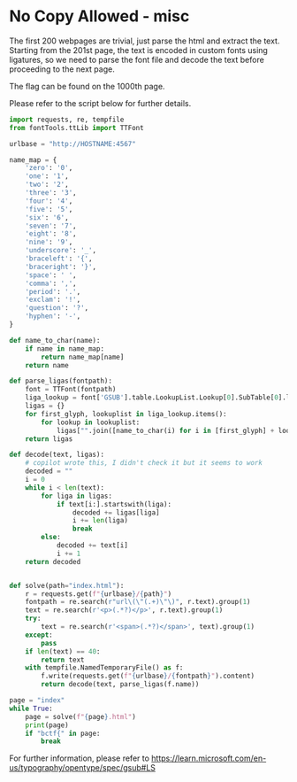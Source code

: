# No Copy Allowed - misc

The first 200 webpages are trivial, just parse the html and extract the text.
Starting from the 201st page, the text is encoded in custom fonts using ligatures, so we need to parse the font file and decode the text before proceeding to the next page.

The flag can be found on the 1000th page.

Please refer to the script below for further details.

```python
import requests, re, tempfile
from fontTools.ttLib import TTFont

urlbase = "http://HOSTNAME:4567"

name_map = {
    'zero': '0',
    'one': '1',
    'two': '2',
    'three': '3',
    'four': '4',
    'five': '5',
    'six': '6',
    'seven': '7',
    'eight': '8',
    'nine': '9',
    'underscore': '_',
    'braceleft': '{',
    'braceright': '}',
    'space': ' ',
    'comma': ',',
    'period': '.',
    'exclam': '!',
    'question': '?',
    'hyphen': '-',
}

def name_to_char(name):
    if name in name_map:
        return name_map[name]
    return name

def parse_ligas(fontpath):
    font = TTFont(fontpath)
    liga_lookup = font['GSUB'].table.LookupList.Lookup[0].SubTable[0].ligatures
    ligas = {}
    for first_glyph, lookuplist in liga_lookup.items():
        for lookup in lookuplist:
            ligas["".join([name_to_char(i) for i in [first_glyph] + lookup.Component])] = name_to_char(lookup.LigGlyph)
    return ligas

def decode(text, ligas):
    # copilot wrote this, I didn't check it but it seems to work
    decoded = ""
    i = 0
    while i < len(text):
        for liga in ligas:
            if text[i:].startswith(liga):
                decoded += ligas[liga]
                i += len(liga)
                break
        else:
            decoded += text[i]
            i += 1
    return decoded


def solve(path="index.html"):
    r = requests.get(f"{urlbase}/{path}")
    fontpath = re.search(r"url\(\"(.+)\"\)", r.text).group(1)
    text = re.search(r'<p>(.*?)</p>', r.text).group(1)
    try:
        text = re.search(r'<span>(.*?)</span>', text).group(1)
    except:
        pass
    if len(text) == 40:
        return text
    with tempfile.NamedTemporaryFile() as f:
        f.write(requests.get(f"{urlbase}/{fontpath}").content)
        return decode(text, parse_ligas(f.name))

page = "index"
while True:
    page = solve(f"{page}.html")
    print(page)
    if "bctf{" in page:
        break
```

For further information, please refer to https://learn.microsoft.com/en-us/typography/opentype/spec/gsub#LS
